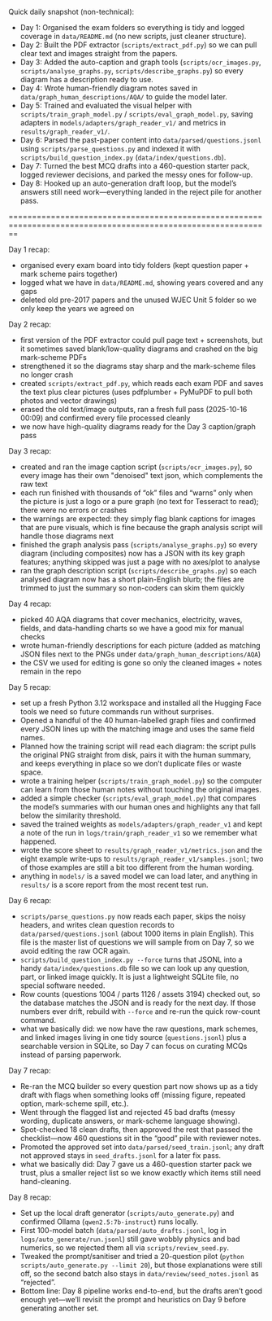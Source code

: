 Quick daily snapshot (non-technical):
- Day 1: Organised the exam folders so everything is tidy and logged coverage in `data/README.md` (no new scripts, just cleaner structure).
- Day 2: Built the PDF extractor (`scripts/extract_pdf.py`) so we can pull clear text and images straight from the papers.
- Day 3: Added the auto-caption and graph tools (`scripts/ocr_images.py`, `scripts/analyse_graphs.py`, `scripts/describe_graphs.py`) so every diagram has a description ready to use.
- Day 4: Wrote human-friendly diagram notes saved in `data/graph_human_descriptions/AQA/` to guide the model later.
- Day 5: Trained and evaluated the visual helper with `scripts/train_graph_model.py` / `scripts/eval_graph_model.py`, saving adapters in `models/adapters/graph_reader_v1/` and metrics in `results/graph_reader_v1/`.
- Day 6: Parsed the past-paper content into `data/parsed/questions.jsonl` using `scripts/parse_questions.py` and indexed it with `scripts/build_question_index.py` (`data/index/questions.db`).
- Day 7: Turned the best MCQ drafts into a 460-question starter pack, logged reviewer decisions, and parked the messy ones for follow-up.
- Day 8: Hooked up an auto-generation draft loop, but the model’s answers still need work—everything landed in the reject pile for another pass.

==============================================================================================================

Day 1 recap:
- organised every exam board into tidy folders (kept question paper + mark scheme pairs together)
- logged what we have in `data/README.md`, showing years covered and any gaps
- deleted old pre-2017 papers and the unused WJEC Unit 5 folder so we only keep the years we agreed on

Day 2 recap:
- first version of the PDF extractor could pull page text + screenshots, but it sometimes saved blank/low-quality diagrams and crashed on the big mark-scheme PDFs
- strengthened it so the diagrams stay sharp and the mark-scheme files no longer crash
- created `scripts/extract_pdf.py`, which reads each exam PDF and saves the text plus clear pictures (uses pdfplumber + PyMuPDF to pull both photos and vector drawings)
- erased the old text/image outputs, ran a fresh full pass (2025-10-16 00:09) and confirmed every file processed cleanly
- we now have high-quality diagrams ready for the Day 3 caption/graph pass

Day 3 recap:
- created and ran the image caption script (`scripts/ocr_images.py`), so every image has their own "denoised" text json, which complements the raw text
- each run finished with thousands of “ok” files and “warns” only when the picture is just a logo or a pure graph (no text for Tesseract to read); there were no errors or crashes
- the warnings are expected: they simply flag blank captions for images that are pure visuals, which is fine because the graph analysis script will handle those diagrams next
- finished the graph analysis pass (`scripts/analyse_graphs.py`) so every diagram (including composites) now has a JSON with its key graph features; anything skipped was just a page with no axes/plot to analyse
- ran the graph description script (`scripts/describe_graphs.py`) so each analysed diagram now has a short plain-English blurb; the files are trimmed to just the summary so non-coders can skim them quickly

Day 4 recap:
- picked 40 AQA diagrams that cover mechanics, electricity, waves, fields, and data-handling charts so we have a good mix for manual checks
- wrote human-friendly descriptions for each picture (added as matching JSON files next to the PNGs under `data/graph_human_descriptions/AQA`)
- the CSV we used for editing is gone so only the cleaned images + notes remain in the repo

Day 5 recap:
- set up a fresh Python 3.12 workspace and installed all the Hugging Face tools we need so future commands run without surprises.
- Opened a handful of the 40 human-labelled graph files and confirmed every JSON lines up with the matching image and uses the same field names.
- Planned how the training script will read each diagram: the script pulls the original PNG straight from disk, pairs it with the human summary, and keeps everything in place so we don’t duplicate files or waste space.
- wrote a training helper (`scripts/train_graph_model.py`) so the computer can learn from those human notes without touching the original images.
- added a simple checker (`scripts/eval_graph_model.py`) that compares the model’s summaries with our human ones and highlights any that fall below the similarity threshold.
- saved the trained weights as `models/adapters/graph_reader_v1` and kept a note of the run in `logs/train/graph_reader_v1` so we remember what happened.
- wrote the score sheet to `results/graph_reader_v1/metrics.json` and the eight example write-ups to `results/graph_reader_v1/samples.jsonl`; two of those examples are still a bit too different from the human wording.
- anything in `models/` is a saved model we can load later, and anything in `results/` is a score report from the most recent test run.

Day 6 recap:
- `scripts/parse_questions.py` now reads each paper, skips the noisy headers, and writes clean question records to `data/parsed/questions.jsonl` (about 1000 items in plain English). This file is the master list of questions we will sample from on Day 7, so we avoid editing the raw OCR again.
- `scripts/build_question_index.py --force` turns that JSONL into a handy `data/index/questions.db` file so we can look up any question, part, or linked image quickly. It is just a lightweight SQLite file, no special software needed.
- Row counts (questions 1004 / parts 1126 / assets 3194) checked out, so the database matches the JSON and is ready for the next day. If those numbers ever drift, rebuild with `--force` and re-run the quick row-count command.
- what we basically did: we now have the raw questions, mark schemes, and linked images living in one tidy source (`questions.jsonl`) plus a searchable version in SQLite, so Day 7 can focus on curating MCQs instead of parsing paperwork.

Day 7 recap:
- Re-ran the MCQ builder so every question part now shows up as a tidy draft with flags when something looks off (missing figure, repeated option, mark-scheme spill, etc.).
- Went through the flagged list and rejected 45 bad drafts (messy wording, duplicate answers, or mark-scheme language showing).
- Spot-checked 18 clean drafts, then approved the rest that passed the checklist—now 460 questions sit in the “good” pile with reviewer notes.
- Promoted the approved set into `data/parsed/seed_train.jsonl`; any draft not approved stays in `seed_drafts.jsonl` for a later fix pass.
- what we basically did: Day 7 gave us a 460-question starter pack we trust, plus a smaller reject list so we know exactly which items still need hand-cleaning.

Day 8 recap:
- Set up the local draft generator (`scripts/auto_generate.py`) and confirmed Ollama (`qwen2.5:7b-instruct`) runs locally.
- First 100-model batch (`data/parsed/auto_drafts.jsonl`, log in `logs/auto_generate/run.jsonl`) still gave wobbly physics and bad numerics, so we rejected them all via `scripts/review_seed.py`.
- Tweaked the prompt/sanitiser and tried a 20-question pilot (`python scripts/auto_generate.py --limit 20`), but those explanations were still off, so the second batch also stays in `data/review/seed_notes.jsonl` as “rejected”.
- Bottom line: Day 8 pipeline works end-to-end, but the drafts aren’t good enough yet—we’ll revisit the prompt and heuristics on Day 9 before generating another set.
